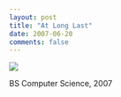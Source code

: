```yaml
---
layout: post
title: "At Long Last"
date: 2007-06-20
comments: false
---
```

![](http://matthew.loar.name/blog/uploads/Degree.jpg)


BS Computer Science, 2007
